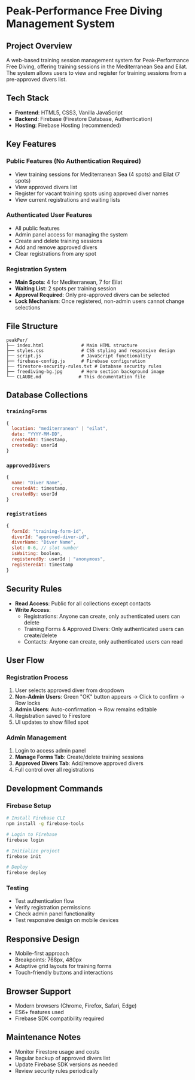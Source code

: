 # Peak-Performance Free Diving Management System

## Project Overview
A web-based training session management system for Peak-Performance Free Diving, offering training sessions in the Mediterranean Sea and Eilat. The system allows users to view and register for training sessions from a pre-approved divers list.

## Tech Stack
- **Frontend**: HTML5, CSS3, Vanilla JavaScript
- **Backend**: Firebase (Firestore Database, Authentication)
- **Hosting**: Firebase Hosting (recommended)

## Key Features

### Public Features (No Authentication Required)
- View training sessions for Mediterranean Sea (4 spots) and Eilat (7 spots)
- View approved divers list
- Register for vacant training spots using approved diver names
- View current registrations and waiting lists

### Authenticated User Features
- All public features
- Admin panel access for managing the system
- Create and delete training sessions
- Add and remove approved divers
- Clear registrations from any spot

### Registration System
- **Main Spots**: 4 for Mediterranean, 7 for Eilat
- **Waiting List**: 2 spots per training session
- **Approval Required**: Only pre-approved divers can be selected
- **Lock Mechanism**: Once registered, non-admin users cannot change selections

## File Structure
```
peakPer/
├── index.html              # Main HTML structure
├── styles.css              # CSS styling and responsive design
├── script.js               # JavaScript functionality
├── firebase-config.js      # Firebase configuration
├── firestore-security-rules.txt # Database security rules
├── freediving-bg.jpg       # Hero section background image
└── CLAUDE.md              # This documentation file
```

## Database Collections

### `trainingForms`
```javascript
{
  location: "mediterranean" | "eilat",
  date: "YYYY-MM-DD",
  createdAt: timestamp,
  createdBy: userId
}
```

### `approvedDivers`
```javascript
{
  name: "Diver Name",
  createdAt: timestamp,
  createdBy: userId
}
```

### `registrations`
```javascript
{
  formId: "training-form-id",
  diverId: "approved-diver-id",
  diverName: "Diver Name",
  slot: 0-6, // slot number
  isWaiting: boolean,
  registeredBy: userId | "anonymous",
  registeredAt: timestamp
}
```

## Security Rules
- **Read Access**: Public for all collections except contacts
- **Write Access**: 
  - Registrations: Anyone can create, only authenticated users can delete
  - Training Forms & Approved Divers: Only authenticated users can create/delete
  - Contacts: Anyone can create, only authenticated users can read

## User Flow

### Registration Process
1. User selects approved diver from dropdown
2. **Non-Admin Users**: Green "OK" button appears → Click to confirm → Row locks
3. **Admin Users**: Auto-confirmation → Row remains editable
4. Registration saved to Firestore
5. UI updates to show filled spot

### Admin Management
1. Login to access admin panel
2. **Manage Forms Tab**: Create/delete training sessions
3. **Approved Divers Tab**: Add/remove approved divers
4. Full control over all registrations

## Development Commands

### Firebase Setup
```bash
# Install Firebase CLI
npm install -g firebase-tools

# Login to Firebase
firebase login

# Initialize project
firebase init

# Deploy
firebase deploy
```

### Testing
- Test authentication flow
- Verify registration permissions
- Check admin panel functionality
- Test responsive design on mobile devices

## Responsive Design
- Mobile-first approach
- Breakpoints: 768px, 480px
- Adaptive grid layouts for training forms
- Touch-friendly buttons and interactions

## Browser Support
- Modern browsers (Chrome, Firefox, Safari, Edge)
- ES6+ features used
- Firebase SDK compatibility required

## Maintenance Notes
- Monitor Firestore usage and costs
- Regular backup of approved divers list
- Update Firebase SDK versions as needed
- Review security rules periodically